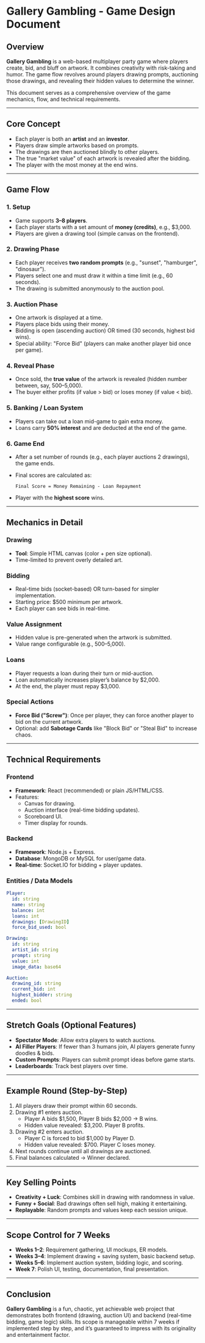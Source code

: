 # Gallery Gambling - Game Design Document

## Overview

**Gallery Gambling** is a web-based multiplayer party game where players create, bid, and bluff on artwork.
It combines creativity with risk-taking and humor. The game flow revolves around players drawing prompts,
auctioning those drawings, and revealing their hidden values to determine the winner.

This document serves as a comprehensive overview of the game mechanics, flow, and technical requirements.

---

## Core Concept

- Each player is both an **artist** and an **investor**.
- Players draw simple artworks based on prompts.
- The drawings are then auctioned blindly to other players.
- The true "market value" of each artwork is revealed after the bidding.
- The player with the most money at the end wins.

---

## Game Flow

### 1. Setup

- Game supports **3–8 players**.
- Each player starts with a set amount of **money (credits)**, e.g., $3,000.
- Players are given a drawing tool (simple canvas on the frontend).

### 2. Drawing Phase

- Each player receives **two random prompts** (e.g., "sunset", "hamburger", "dinosaur").
- Players select one and must draw it within a time limit (e.g., 60 seconds).
- The drawing is submitted anonymously to the auction pool.

### 3. Auction Phase

- One artwork is displayed at a time.
- Players place bids using their money.
- Bidding is open (ascending auction) OR timed (30 seconds, highest bid wins).
- Special ability: "Force Bid" (players can make another player bid once per game).

### 4. Reveal Phase

- Once sold, the **true value** of the artwork is revealed (hidden number between, say, $500–$5,000).
- The buyer either profits (if value > bid) or loses money (if value < bid).

### 5. Banking / Loan System

- Players can take out a loan mid-game to gain extra money.
- Loans carry **50% interest** and are deducted at the end of the game.

### 6. Game End

- After a set number of rounds (e.g., each player auctions 2 drawings), the game ends.
- Final scores are calculated as:

  ```
  Final Score = Money Remaining - Loan Repayment
  ```

- Player with the **highest score** wins.

---

## Mechanics in Detail

### Drawing

- **Tool**: Simple HTML canvas (color + pen size optional).
- Time-limited to prevent overly detailed art.

### Bidding

- Real-time bids (socket-based) OR turn-based for simpler implementation.
- Starting price: $500 minimum per artwork.
- Each player can see bids in real-time.

### Value Assignment

- Hidden value is pre-generated when the artwork is submitted.
- Value range configurable (e.g., $500–$5,000).

### Loans

- Player requests a loan during their turn or mid-auction.
- Loan automatically increases player’s balance by $2,000.
- At the end, the player must repay $3,000.

### Special Actions

- **Force Bid ("Screw")**: Once per player, they can force another player to bid on the current artwork.
- Optional: add **Sabotage Cards** like "Block Bid" or "Steal Bid" to increase chaos.

---

## Technical Requirements

### Frontend

- **Framework**: React (recommended) or plain JS/HTML/CSS.
- Features:
  - Canvas for drawing.
  - Auction interface (real-time bidding updates).
  - Scoreboard UI.
  - Timer display for rounds.

### Backend

- **Framework**: Node.js + Express.
- **Database**: MongoDB or MySQL for user/game data.
- **Real-time**: Socket.IO for bidding + player updates.

### Entities / Data Models

```yaml
Player:
  id: string
  name: string
  balance: int
  loans: int
  drawings: [DrawingID]
  force_bid_used: bool

Drawing:
  id: string
  artist_id: string
  prompt: string
  value: int
  image_data: base64

Auction:
  drawing_id: string
  current_bid: int
  highest_bidder: string
  ended: bool
```

---

## Stretch Goals (Optional Features)

- **Spectator Mode**: Allow extra players to watch auctions.
- **AI Filler Players**: If fewer than 3 humans join, AI players generate funny doodles & bids.
- **Custom Prompts**: Players can submit prompt ideas before game starts.
- **Leaderboards**: Track best players over time.

---

## Example Round (Step-by-Step)

1. All players draw their prompt within 60 seconds.
2. Drawing #1 enters auction.
   - Player A bids $1,500, Player B bids $2,000 → B wins.
   - Hidden value revealed: $3,200. Player B profits.
3. Drawing #2 enters auction.
   - Player C is forced to bid $1,000 by Player D.
   - Hidden value revealed: $700. Player C loses money.
4. Next rounds continue until all drawings are auctioned.
5. Final balances calculated → Winner declared.

---

## Key Selling Points

- **Creativity + Luck**: Combines skill in drawing with randomness in value.
- **Funny + Social**: Bad drawings often sell high, making it entertaining.
- **Replayable**: Random prompts and values keep each session unique.

---

## Scope Control for 7 Weeks

- **Weeks 1–2**: Requirement gathering, UI mockups, ER models.
- **Weeks 3–4**: Implement drawing + saving system, basic backend setup.
- **Weeks 5–6**: Implement auction system, bidding logic, and scoring.
- **Week 7**: Polish UI, testing, documentation, final presentation.

---

## Conclusion

**Gallery Gambling** is a fun, chaotic, yet achievable web project that demonstrates
both frontend (drawing, auction UI) and backend (real-time bidding, game logic) skills.
Its scope is manageable within 7 weeks if implemented step by step,
and it’s guaranteed to impress with its originality and entertainment factor.
